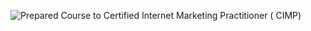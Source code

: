 ![Prepared Course to Certified Internet Marketing Practitioner ( CIMP)](https://user-images.githubusercontent.com/36210723/126632658-158a5802-2053-4ee2-a3b2-44ec370820a0.jpg)
